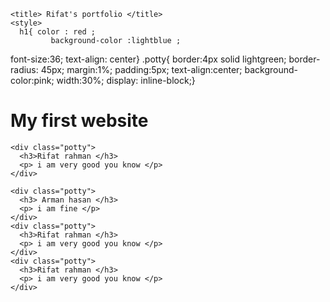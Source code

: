 <html>

  <head>

    <title> Rifat's portfolio </title>
    <style>
      h1{ color : red ;
             background-color :lightblue ;
  font-size:36;
 text-align: center}
   .potty{ border:4px solid lightgreen;
 border-radius: 45px;
 margin:1%;
padding:5px;
text-align:center;
background-color:pink;
width:30%;
 display: inline-block;}
    </style>
  </head>

  <body>
    <h1> My first website </h1>



    <div class="potty">
      <h3>Rifat rahman </h3>
      <p> i am very good you know </p>
    </div>

    <div class="potty">
      <h3> Arman hasan </h3>
      <p> i am fine </p>
    </div>
    <div class="potty">
      <h3>Rifat rahman </h3>
      <p> i am very good you know </p>
    </div>
    <div class="potty">
      <h3>Rifat rahman </h3>
      <p> i am very good you know </p>
    </div>
  </body>

</html>
<!--
Visual Code Mobile
Developed By Manish Nirmal
App Available on Play Store :-
https://play.google.com/store/apps/details?id=lk.visual.code.mobile
YouTube :-
https://youtube.com/ManishNirmal
-->
